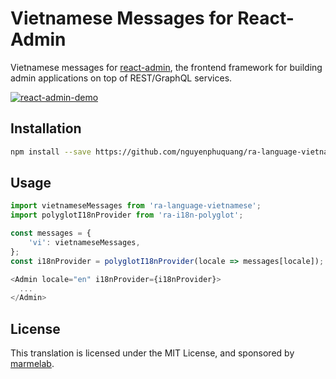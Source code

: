 # Vietnamese Messages for React-Admin

Vietnamese messages for [react-admin](https://github.com/marmelab/react-admin), the frontend framework for building admin applications on top of REST/GraphQL services.

[![react-admin-demo](https://marmelab.com/react-admin/img/react-admin-demo-still.png)](https://vimeo.com/268958716)

## Installation

```sh
npm install --save https://github.com/nguyenphuquang/ra-language-vietnamese 
```

## Usage

```js
import vietnameseMessages from 'ra-language-vietnamese';
import polyglotI18nProvider from 'ra-i18n-polyglot';

const messages = {
    'vi': vietnameseMessages,
};
const i18nProvider = polyglotI18nProvider(locale => messages[locale]);

<Admin locale="en" i18nProvider={i18nProvider}>
  ...
</Admin>
```

## License

This translation is licensed under the MIT License, and sponsored by [marmelab](https://marmelab.com).
